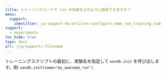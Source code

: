 ```yaml
---
title: トレーニングコードで run の名前をどのように設定できますか？
menu:
  support:
    identifier: ja-support-kb-articles-configure_name_run_training_code
support:
  - experiments
toc_hide: true
type: docs
url: /ja/support/:filename
---
```

トレーニングスクリプトの最初に、実験名を指定して `wandb.init` を呼び出します。例: `wandb.init(name="my_awesome_run")`.